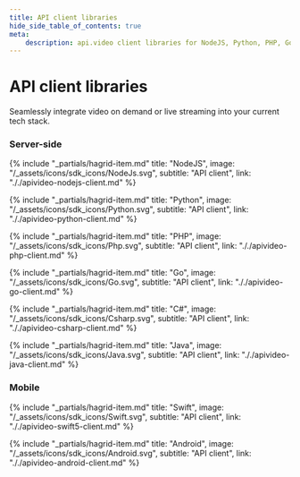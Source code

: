 ```yaml
---
title: API client libraries
hide_side_table_of_contents: true
meta: 
    description: api.video client libraries for NodeJS, Python, PHP, Go, C#, Java, iOS Swift, and Android.
---
```


API client libraries
==================

Seamlessly integrate video on demand or live streaming into your current tech stack.

### Server-side

<div class="hagrid">

{% include "_partials/hagrid-item.md" title: "NodeJS", image: "/_assets/icons/sdk_icons/NodeJs.svg", subtitle: "API client",  link: "././apivideo-nodejs-client.md" %}

{% include "_partials/hagrid-item.md" title: "Python", image: "/_assets/icons/sdk_icons/Python.svg", subtitle: "API client",  link: "././apivideo-python-client.md" %}

{% include "_partials/hagrid-item.md" title: "PHP", image: "/_assets/icons/sdk_icons/Php.svg", subtitle: "API client",  link: "././apivideo-php-client.md" %}

{% include "_partials/hagrid-item.md" title: "Go", image: "/_assets/icons/sdk_icons/Go.svg", subtitle: "API client",  link: "././apivideo-go-client.md" %}

{% include "_partials/hagrid-item.md" title: "C#", image: "/_assets/icons/sdk_icons/Csharp.svg", subtitle: "API client",  link: "././apivideo-csharp-client.md" %}

{% include "_partials/hagrid-item.md" title: "Java", image: "/_assets/icons/sdk_icons/Java.svg", subtitle: "API client",  link: "././apivideo-java-client.md" %}

</div>

### Mobile 

<div class="hagrid">

{% include "_partials/hagrid-item.md" title: "Swift", image: "/_assets/icons/sdk_icons/Swift.svg", subtitle: "API client",  link: "././apivideo-swift5-client.md" %}

{% include "_partials/hagrid-item.md" title: "Android", image: "/_assets/icons/sdk_icons/Android.svg", subtitle: "API client",  link: "././apivideo-android-client.md" %}

</div>